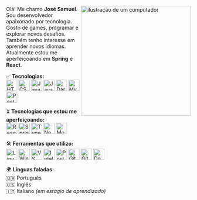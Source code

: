 <img src="https://blogger.googleusercontent.com/img/b/R29vZ2xl/AVvXsEhFsvp6aBuVFWp0pxflissL_eiMAryb8Ypxh4qFz_qgBPn-aHG7CzRTZCKKOpA1oCQJXBU3gh0ED5p5tAKfEkiUmfzLdqAzHuYgxgJ0XQ0YbGMeHMpu6uVzRDC-SiFDLqLlZEa1Q0ukQVw/s1600/VirgenMaria.gif" 
alt="ilustração de um computador" 
min-width="300px" 
max-width="300px" 
width="300px" 
align="right">

<p align="left"> 
  Olá! Me chamo <strong>José Samuel</strong>.<br>
  Sou desenvolvedor apaixonado por tecnologia.<br>
  Gosto de games, programar e explorar novos desafios.<br>
  Também tenho interesse em aprender novos idiomas.<br>
  Atualmente estou me aperfeiçoando em <strong>Spring</strong> e <strong>React</strong>.<br>
</p>

<p align="left">
  ✅ <strong>Tecnologias:</strong> <br>
  <img src="https://cdn.jsdelivr.net/gh/devicons/devicon/icons/html5/html5-original.svg" width="30" height="30" alt="HTML5"/>
  <img src="https://cdn.jsdelivr.net/gh/devicons/devicon/icons/css3/css3-original.svg" width="30" height="30" alt="CSS3"/>  
  <img src="https://cdn.jsdelivr.net/gh/devicons/devicon/icons/javascript/javascript-original.svg" width="30" height="30" alt="JavaScript"/> 
  <img src="https://cdn.jsdelivr.net/gh/devicons/devicon/icons/java/java-original.svg" width="30" height="30" alt="Java"/>
  <img src="https://cdn.jsdelivr.net/gh/devicons/devicon/icons/dart/dart-original.svg" width="30" height="30" alt="Dart"/>
  <img src="https://cdn.jsdelivr.net/gh/devicons/devicon/icons/mysql/mysql-original.svg" width="30" height="30" alt="MySQL"/>
  <img src="https://cdn.jsdelivr.net/gh/devicons/devicon/icons/postgresql/postgresql-original.svg" width="30" height="30" alt="PostgreSQL"/>
</p>

<p align="left">
  ⏳ <strong>Tecnologias que estou me aperfeiçoando:</strong> <br>
  <img src="https://cdn.jsdelivr.net/gh/devicons/devicon/icons/react/react-original.svg" width="30" height="30" alt="React"/>
  <img src="https://cdn.jsdelivr.net/gh/devicons/devicon/icons/spring/spring-original.svg" width="30" height="30" alt="Spring Boot"/>
  <img src="https://cdn.jsdelivr.net/gh/devicons/devicon/icons/typescript/typescript-original.svg" width="30" height="30" alt="TypeScript"/>
  <img src="https://cdn.jsdelivr.net/gh/devicons/devicon/icons/nodejs/nodejs-original.svg" width="30" height="30" alt="Node.js"/>
  <img src="https://cdn.jsdelivr.net/gh/devicons/devicon/icons/mongodb/mongodb-original.svg" width="30" height="30" alt="MongoDB"/>
</p>

<p align="left">
  🛠️ <strong>Ferramentas que utilizo:</strong> <br>
  <img src="https://cdn.jsdelivr.net/gh/devicons/devicon/icons/linux/linux-original.svg" width="30" height="30" alt="Linux"/>
  <img src="https://cdn.jsdelivr.net/gh/devicons/devicon/icons/windows8/windows8-original.svg" width="30" height="30" alt="Windows"/>
  <img src="https://cdn.jsdelivr.net/gh/devicons/devicon/icons/vscode/vscode-original.svg" width="30" height="30" alt="VS Code"/>
  <img src="https://cdn.jsdelivr.net/gh/devicons/devicon/icons/intellij/intellij-original.svg" width="30" height="30" alt="IntelliJ IDEA"/>
  <img src="https://cdn.jsdelivr.net/gh/devicons/devicon/icons/postman/postman-original.svg" width="30" height="30" alt="Postman"/>
  <img src="https://cdn.jsdelivr.net/gh/devicons/devicon/icons/git/git-original.svg" width="30" height="30" alt="Git"/>
  <img src="https://cdn.jsdelivr.net/gh/devicons/devicon/icons/github/github-original.svg" width="30" height="30" alt="GitHub"/>
  <img src="https://cdn.jsdelivr.net/gh/devicons/devicon/icons/docker/docker-original.svg" width="30" height="30" alt="Docker"/>
</p>

<p align="left">
  🌍 <strong>Línguas faladas:</strong> <br>
  🇧🇷 Português <br>
  🇺🇸 Inglês <br>
  🇮🇹 Italiano <em>(em estágio de aprendizado)</em>
</p>
